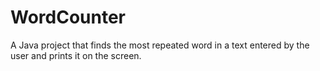 # WordCounter
A Java project that finds the most repeated word in a text entered by the user and prints it on the screen.
